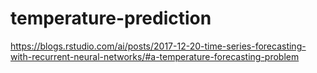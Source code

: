 # temperature-prediction
https://blogs.rstudio.com/ai/posts/2017-12-20-time-series-forecasting-with-recurrent-neural-networks/#a-temperature-forecasting-problem
